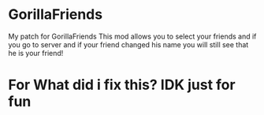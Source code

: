 # GorillaFriends
My patch for GorillaFriends
This mod allows you to select your friends and if you go to server and if your friend changed his name you will still see that he is your friend!




# For What did i fix this? IDK just for fun
